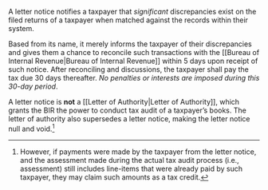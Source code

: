 A letter notice notifies a taxpayer that *significant* discrepancies exist on the filed returns of a taxpayer when matched against the records within their system.

Based from its name, it merely informs the taxpayer of their discrepancies and gives them a chance to reconcile such transactions with the [[Bureau of Internal Revenue|Bureau of Internal Revenue]] within 5 days upon receipt of such notice. After reconciling and discussions, the taxpayer shall pay the tax due 30 days thereafter. *No penalties or interests are imposed during this 30-day period*.

A letter notice is **not** a [[Letter of Authority|Letter of Authority]], which grants the BIR the power to conduct tax audit of a taxpayer’s books. The letter of authority also supersedes a letter notice, making the letter notice null and void.[^1]

[^1]: However, if payments were made by the taxpayer from the letter notice, and the assessment made during the actual tax audit process (i.e., assessment) still includes line-items that were already paid by such taxpayer, they may claim such amounts as a tax credit.
